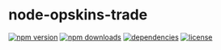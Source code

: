 # node-opskins-trade

[![npm version](https://img.shields.io/npm/v/api-opskins-trade.svg)](https://www.npmjs.com/package/api-opskins-trade)
[![npm downloads](https://img.shields.io/npm/dw/api-opskins-trade.svg)](https://www.npmjs.com/package/api-opskins-trade)
[![dependencies](https://img.shields.io/david/Stuffa1991/node-opskins-trade.svg)](https://david-dm.org/Stuffa1991/node-opskins-trade)
[![license](https://img.shields.io/npm/l/api-opskins-trade.svg)](https://github.com/Stuffa1991/node-opskins-trade/blob/master/LICENSE)
